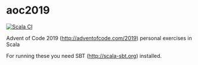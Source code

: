 # aoc2019

[![Scala CI](https://github.com/lupari/aoc2019/actions/workflows/scala.yml/badge.svg)](https://github.com/lupari/aoc2019/actions?query=workflow%3A%22Scala+CI%22)

Advent of Code 2019 (http://adventofcode.com/2019) personal exercises in Scala

For running these you need SBT (http://scala-sbt.org) installed. 

